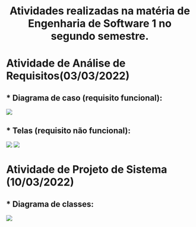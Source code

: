 <h1 align=center> Atividades realizadas na matéria de Engenharia de Software 1 no segundo semestre.</h1>


<h1>Atividade de Análise de Requisitos(03/03/2022)</h1>

<h2>* Diagrama de caso (requisito funcional): </h2>

  <img src="março/03-03-2022/Diagrama-de-Casos.png"/>
  
<h2>* Telas (requisito não funcional): </h2>

  <img src="março/03-03-2022/Tela-Aluno.png"/>
  <img src="março/03-03-2022/Tela-Professor.png"/>

<h1>Atividade de Projeto de Sistema (10/03/2022)</h1>

<h2>* Diagrama de classes: </h2>

  <img src="março/03-03-2022/20220311_073751.jpg.jpg"/>

  
